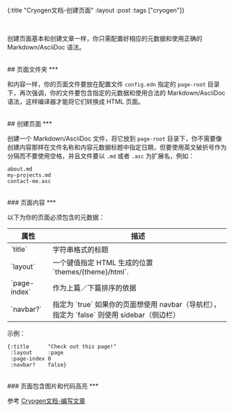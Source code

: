 {:title "Cryogen文档-创建页面"
:layout :post
:tags  ["cryogen"]}

<br>

创建页面基本和创建文章一样，你只需配置好相应的元数据和使用正确的 Markdown/AsciiDoc 语法。

<br>
## 页面文件夹
***

和内容一样，你的页面文件要放在配置文件 `config.edn` 指定的 `page-root` 目录下，再次强调，你的文件要包含指定的元数据和使用合法的 Markdown/AsciiDoc 语法，这样编译器才能将它们转换成 HTML 页面。

<br>
## 创建页面
***

创建一个 Markdown/AsciiDoc 文件，将它放到 `page-root` 目录下，你不需要像创建内容那样在文件名称和内容元数据标题中指定日期，但要使用英文破折号作为分隔而不要使用空格，并且文件要以 `.md` 或者 `.asc` 为扩展名，例如：

```
about.md
my-projects.md
contact-me.asc
```

<br>
### 页面内容
***

以下为你的页面必须包含的元数据：

<table class="table table-bordered">
<thead>
<tr>
<th>属性</th>
<th>描述</th>
</tr>
</thead>
<tbody>
<tr>
<td>`title`</td>
<td>字符串格式的标题</td>
</tr>
<tr>
<td>`layout`</td>
<td>一个键值指定 HTML 生成的位置 `themes/{theme}/html`.</td>
</tr>
<tr>
<td>`page-index`</td>
<td>作为上篇／下篇排序的依据</td>
</tr>
<tr>
<td>`navbar?`</td>
<td>指定为 `true` 如果你的页面想使用 navbar（导航栏），指定为 `false` 则使用 sidebar（侧边栏）</td>
</tr>
</tbody>
</table>

示例：

```
{:title      "Check out this page!"
 :layout     :page
 :page-index 0
 :navbar?    false}
```

<br>
### 页面包含图片和代码高亮
***

参考 [Cryogen文档-编写文章](/posts-output/2014-03-12-Cryogen文档-编写文章.html)
